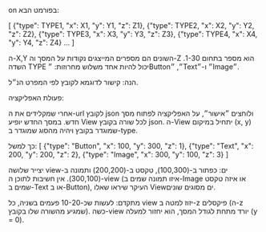 on בפורמט הבא:

[
  {"type": TYPE1, "x": X1, "y": Y1, "z": Z1},
  {"type": TYPE2, "x": X2, "y": Y2, "z": Z2},
  {"type": TYPE3, "x": X3, "y": Y3, "z": Z3},
  {"type": TYPE4, "x": X4, "y": Y4, "z": Z4}
  ...
]

ה-X,Y השונים הם מספרים המייצגים נקודות על המסך וה-Z הוא מספר בתחום 1-30.
השדה TYPE יכול להיות אחד משלוש מחרוזות: ״Button״, ״Text״ ו-״Image״.

הנה: קישור לדוגמא לקובץ לפי המפרט הנ״ל.

פעולת האפליקציה:

אחרי שמקלידים את ה-url לקובץ json ולוחצים ״אישור״, על האפליקציה לפתוח מסך חדש. במסך החדש יופיע View לכל שורה בקובץ json. ה-View יתחיל במיקום (x, y) שמוגדר בקובץ ויהיה מהסוג שמוגדר ב-type.

כך למשל:
[
  {"type": "Button", "x": 100, "y": 300, "z": 1},
  {"type": "Text", "x": 200, "y": 200, "z": 2},
  {"type": "Image", "x": 300, "y": 100, "z": 3}
]

יצייר שלושה viewים: כפתור ב-(100,300), טקסט ב-(200,200) ותמונה ב-(300,100). אין חשיבות לתוכן ה-view (איזו תמונה שמים ב-Image או איזה טקסט שמים ב-Text או ב-Button), העיקר שיראו שאלו Viewים מסוגים שונים.

מתקדם:
לעשות שכ-10-20 פעמים בשניה, כל view יזוז למטה ב-z פיקסלים (ה-z שמגיע מהשורה שלו בקובץ). כשה-view יורד מתחת לגודל המסך, הוא יחזור למעלה (y = 0). 
